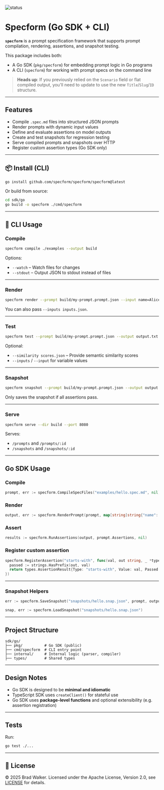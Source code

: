 ![status](https://img.shields.io/badge/status-active--development-orange)

# Specform (Go SDK + CLI)

**`specform`** is a prompt specification framework that supports prompt compilation, rendering, assertions, and snapshot testing.

This package includes both:

- A Go SDK (`pkg/specform`) for embedding prompt logic in Go programs
- A CLI (`specform`) for working with prompt specs on the command line

> **Heads up**: If you previously relied on the `Scenario` field or flat compiled output, you'll need to update to use the new `Title`/`Slug`/`ID` structure.

---

## Features

- Compile `.spec.md` files into structured JSON prompts
- Render prompts with dynamic input values
- Define and evaluate assertions on model outputs
- Create and test snapshots for regression testing
- Serve compiled prompts and snapshots over HTTP
- Register custom assertion types (Go SDK only)

---

## 📦 Install (CLI)

```bash
go install github.com/specform/specform/specform@latest
```

Or build from source:

```bash
cd sdk/go
go build -o specform ./cmd/specform
```

---

## 🥪 CLI Usage

### Compile

```bash
specform compile ./examples --output build
```

Options:

- `--watch` – Watch files for changes
- `--stdout` – Output JSON to stdout instead of files

---

### Render

```bash
specform render --prompt build/my-prompt.prompt.json --input name=Alice
```

You can also pass `--inputs inputs.json`.

---

### Test

```bash
specform test --prompt build/my-prompt.prompt.json --output output.txt
```

Optional:

- `--similarity scores.json` – Provide semantic similarity scores
- `--inputs` / `--input` for variable values

---

### Snapshot

```bash
specform snapshot --prompt build/my-prompt.prompt.json --output output.txt --out snapshots/
```

Only saves the snapshot if all assertions pass.

---

### Serve

```bash
specform serve --dir build --port 8080
```

Serves:

- `/prompts` and `/prompts/:id`
- `/snapshots` and `/snapshots/:id`

---

## Go SDK Usage

### Compile

```go
prompt, err := specform.CompileSpecFiles("examples/hello.spec.md", nil)
```

### Render

```go
output, err := specform.RenderPrompt(prompt, map[string]string{"name": "Alice"})
```

### Assert

```go
results := specform.RunAssertions(output, prompt.Assertions, nil)
```

### Register custom assertion

```go
specform.RegisterAssertion("starts-with", func(val, out string, _ *types.AssertionContext) types.AssertionResult {
  passed := strings.HasPrefix(out, val)
  return types.AssertionResult{Type: "starts-with", Value: val, Passed: passed}
})
```

---

### Snapshot Helpers

```go
err := specform.SaveSnapshot("snapshots/hello.snap.json", prompt, output, results, inputs)

snap, err := specform.LoadSnapshot("snapshots/hello.snap.json")
```

---

## Project Structure

```
sdk/go/
├── pkg/          # Go SDK (public)
├── cmd/specform  # CLI entry point
├── internal/     # Internal logic (parser, compiler)
├── types/        # Shared types
```

---

## Design Notes

- Go SDK is designed to be **minimal and idiomatic**
- TypeScript SDK uses `createClient()` for stateful use
- Go SDK uses **package-level functions** and optional extensibility (e.g. assertion registration)

---

## Tests

Run:

```bash
go test ./...
```

---

## 📄 License

© 2025 Brad Walker. Licensed under the Apache License, Version 2.0, see [LICENSE](./LICENSE) for details.
